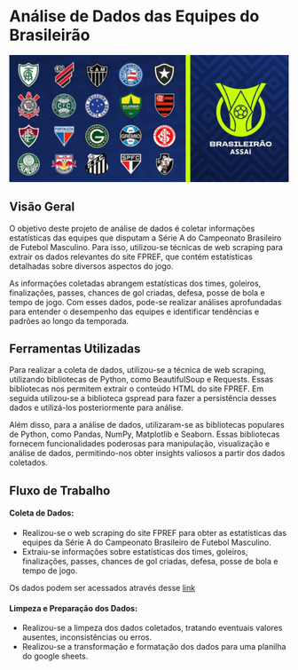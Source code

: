 # Análise de Dados das Equipes do Brasileirão

![article cover](images/article_cover.jpg)

## Visão Geral

O objetivo deste projeto de análise de dados é coletar informações estatísticas das equipes que disputam a Série A do Campeonato Brasileiro de Futebol Masculino. Para isso, utilizou-se técnicas de web scraping para extrair os dados relevantes do site FPREF, que contém estatísticas detalhadas sobre diversos aspectos do jogo.

As informações coletadas abrangem estatísticas dos times, goleiros, finalizações, passes, chances de gol criadas, defesa, posse de bola e tempo de jogo. Com esses dados, pode-se realizar análises aprofundadas para entender o desempenho das equipes e identificar tendências e padrões ao longo da temporada.

## Ferramentas Utilizadas

Para realizar a coleta de dados, utilizou-se a técnica de web scraping, utilizando bibliotecas de Python, como BeautifulSoup e Requests. Essas bibliotecas nos permitem extrair o conteúdo HTML do site FPREF. Em seguida utilizou-se a biblioteca gspread para fazer a persistência desses dados e utilizá-los posteriormente para análise.

Além disso, para a análise de dados, utilizaram-se as bibliotecas populares de Python, como Pandas, NumPy, Matplotlib e Seaborn. Essas bibliotecas fornecem funcionalidades poderosas para manipulação, visualização e análise de dados, permitindo-nos obter insights valiosos a partir dos dados coletados.

## Fluxo de Trabalho

#### Coleta de Dados:

- Realizou-se o web scraping do site FPREF para obter as estatísticas das equipes da Série A do Campeonato Brasileiro de Futebol Masculino.
- Extraiu-se informações sobre estatísticas dos times, goleiros, finalizações, passes, chances de gol criadas, defesa, posse de bola e tempo de jogo.

Os dados podem ser acessados através desse [link](https://docs.google.com/spreadsheets/d/1nVyKyf4dVwrCleXtGz3gH7b6Hvs08pLsDr_ENfwL4LM/edit?usp=sharing)

#### Limpeza e Preparação dos Dados:

- Realizou-se a limpeza dos dados coletados, tratando eventuais valores ausentes, inconsistências ou erros.
- Realizou-se a transformação e formatação dos dados para uma planilha do google sheets.
